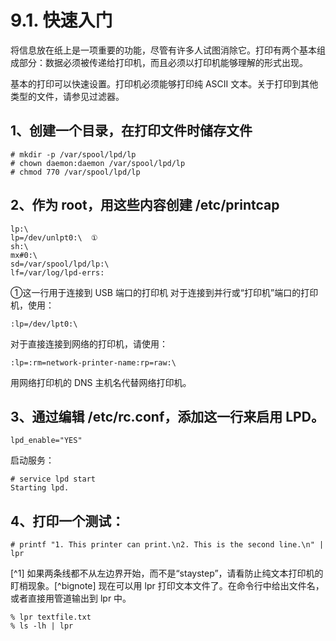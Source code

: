 # 9.1. 快速入门

将信息放在纸上是一项重要的功能，尽管有许多人试图消除它。打印有两个基本组成部分：数据必须被传递给打印机，而且必须以打印机能够理解的形式出现。

基本的打印可以快速设置。打印机必须能够打印纯 ASCII 文本。关于打印到其他类型的文件，请参见过滤器。

## 1、创建一个目录，在打印文件时储存文件
```
# mkdir -p /var/spool/lpd/lp
# chown daemon:daemon /var/spool/lpd/lp
# chmod 770 /var/spool/lpd/lp
```
## 2、作为 root，用这些内容创建 /etc/printcap

```
lp:\
lp=/dev/unlpt0:\  ①
sh:\
mx#0:\
sd=/var/spool/lpd/lp:\
lf=/var/log/lpd-errs:
```
①这一行用于连接到 USB 端口的打印机
对于连接到并行或“打印机”端口的打印机，使用：
```
:lp=/dev/lpt0:\
```
对于直接连接到网络的打印机，请使用：
```
:lp=:rm=network-printer-name:rp=raw:\
```
用网络打印机的 DNS 主机名代替网络打印机。

## 3、通过编辑 /etc/rc.conf，添加这一行来启用 LPD。
```
lpd_enable="YES"
```
启动服务：
```
# service lpd start
Starting lpd.
```

## 4、打印一个测试：
```
# printf "1. This printer can print.\n2. This is the second line.\n" | lpr
```
[^1] 如果两条线都不从左边界开始，而不是“staystep”，请看防止纯文本打印机的盯梢现象。[^bignote]
现在可以用 lpr 打印文本文件了。在命令行中给出文件名，或者直接用管道输出到 lpr 中。
```
% lpr textfile.txt
% ls -lh | lpr
```
